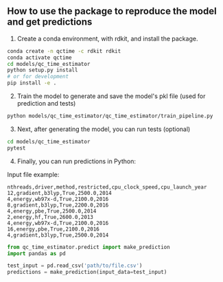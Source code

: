 ## How to use the package to reproduce the model and get predictions

1. Create a conda environment, with rdkit, and install the package.

```bash
conda create -n qctime -c rdkit rdkit
conda activate qctime
cd models/qc_time_estimator
python setup.py install
# or for development
pip install -e .
```

2. Train the model to generate and save the model's pkl file (used for prediction and tests)

```bash
python models/qc_time_estimator/qc_time_estimator/train_pipeline.py 
```

3. Next, after generating the model, you can run tests (optional)

```bash
cd models/qc_time_estimator
pytest
```

4. Finally, you can run predictions in Python:

Input file example:
```csv
nthreads,driver,method,restricted,cpu_clock_speed,cpu_launch_year
12,gradient,b3lyp,True,2500.0,2014
4,energy,wb97x-d,True,2100.0,2016
8,gradient,b3lyp,True,2200.0,2016
4,energy,pbe,True,2500.0,2014
2,energy,hf,True,2600.0,2013
4,energy,wb97x-d,True,2100.0,2016
16,energy,pbe,True,2100.0,2016
4,gradient,b3lyp,True,2500.0,2014
```

```python
from qc_time_estimator.predict import make_prediction
import pandas as pd

test_input = pd.read_csv('path/to/file.csv')
predictions = make_prediction(input_data=test_input)
```